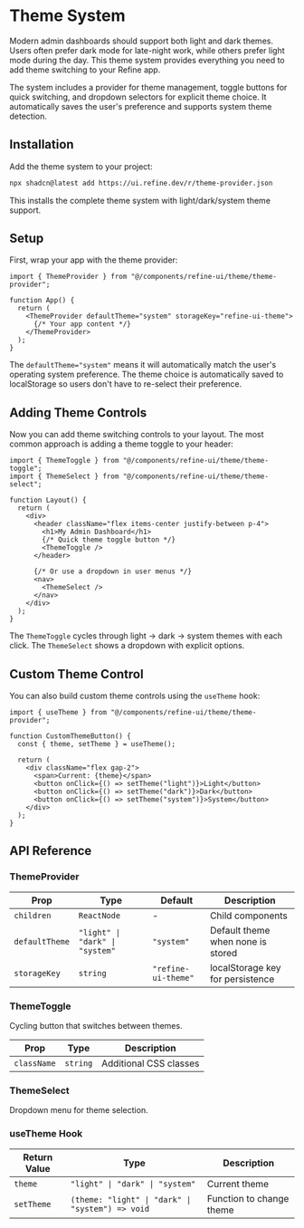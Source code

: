 # Theme System

Modern admin dashboards should support both light and dark themes. Users often prefer dark mode for late-night work, while others prefer light mode during the day. This theme system provides everything you need to add theme switching to your Refine app.

The system includes a provider for theme management, toggle buttons for quick switching, and dropdown selectors for explicit theme choice. It automatically saves the user's preference and supports system theme detection.

## Installation

Add the theme system to your project:

```bash
npx shadcn@latest add https://ui.refine.dev/r/theme-provider.json
```

This installs the complete theme system with light/dark/system theme support.

## Setup

First, wrap your app with the theme provider:

```tsx
import { ThemeProvider } from "@/components/refine-ui/theme/theme-provider";

function App() {
  return (
    <ThemeProvider defaultTheme="system" storageKey="refine-ui-theme">
      {/* Your app content */}
    </ThemeProvider>
  );
}
```

The `defaultTheme="system"` means it will automatically match the user's operating system preference. The theme choice is automatically saved to localStorage so users don't have to re-select their preference.

## Adding Theme Controls

Now you can add theme switching controls to your layout. The most common approach is adding a theme toggle to your header:

```tsx
import { ThemeToggle } from "@/components/refine-ui/theme/theme-toggle";
import { ThemeSelect } from "@/components/refine-ui/theme/theme-select";

function Layout() {
  return (
    <div>
      <header className="flex items-center justify-between p-4">
        <h1>My Admin Dashboard</h1>
        {/* Quick theme toggle button */}
        <ThemeToggle />
      </header>

      {/* Or use a dropdown in user menus */}
      <nav>
        <ThemeSelect />
      </nav>
    </div>
  );
}
```

The `ThemeToggle` cycles through light → dark → system themes with each click. The `ThemeSelect` shows a dropdown with explicit options.

## Custom Theme Control

You can also build custom theme controls using the `useTheme` hook:

```tsx
import { useTheme } from "@/components/refine-ui/theme/theme-provider";

function CustomThemeButton() {
  const { theme, setTheme } = useTheme();

  return (
    <div className="flex gap-2">
      <span>Current: {theme}</span>
      <button onClick={() => setTheme("light")}>Light</button>
      <button onClick={() => setTheme("dark")}>Dark</button>
      <button onClick={() => setTheme("system")}>System</button>
    </div>
  );
}
```

## API Reference

### ThemeProvider

| Prop           | Type                            | Default             | Description                       |
| -------------- | ------------------------------- | ------------------- | --------------------------------- |
| `children`     | `ReactNode`                     | -                   | Child components                  |
| `defaultTheme` | `"light" \| "dark" \| "system"` | `"system"`          | Default theme when none is stored |
| `storageKey`   | `string`                        | `"refine-ui-theme"` | localStorage key for persistence  |

### ThemeToggle

Cycling button that switches between themes.

| Prop        | Type     | Description            |
| ----------- | -------- | ---------------------- |
| `className` | `string` | Additional CSS classes |

### ThemeSelect

Dropdown menu for theme selection.

### useTheme Hook

| Return Value | Type                                             | Description              |
| ------------ | ------------------------------------------------ | ------------------------ |
| `theme`      | `"light" \| "dark" \| "system"`                  | Current theme            |
| `setTheme`   | `(theme: "light" \| "dark" \| "system") => void` | Function to change theme |
